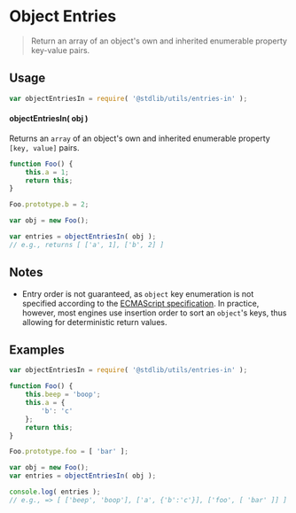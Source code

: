 <!--

@license Apache-2.0

Copyright (c) 2018 The Stdlib Authors.

Licensed under the Apache License, Version 2.0 (the "License");
you may not use this file except in compliance with the License.
You may obtain a copy of the License at

   http://www.apache.org/licenses/LICENSE-2.0

Unless required by applicable law or agreed to in writing, software
distributed under the License is distributed on an "AS IS" BASIS,
WITHOUT WARRANTIES OR CONDITIONS OF ANY KIND, either express or implied.
See the License for the specific language governing permissions and
limitations under the License.

-->

# Object Entries

> Return an array of an object's own and inherited enumerable property key-value pairs.

<section class="usage">

## Usage

```javascript
var objectEntriesIn = require( '@stdlib/utils/entries-in' );
```

#### objectEntriesIn( obj )

Returns an `array` of an object's own and inherited enumerable property `[key, value]` pairs.

```javascript
function Foo() {
    this.a = 1;
    return this;
}

Foo.prototype.b = 2;

var obj = new Foo();

var entries = objectEntriesIn( obj );
// e.g., returns [ ['a', 1], ['b', 2] ]
```

</section>

<!-- /.usage -->

<section class="notes">

## Notes

-   Entry order is not guaranteed, as `object` key enumeration is not specified according to the [ECMAScript specification][ecma-262-for-in]. In practice, however, most engines use insertion order to sort an `object`'s keys, thus allowing for deterministic return values.

</section>

<!-- /.notes -->

<section class="examples">

## Examples

<!-- eslint no-undef: "error" -->

```javascript
var objectEntriesIn = require( '@stdlib/utils/entries-in' );

function Foo() {
    this.beep = 'boop';
    this.a = {
        'b': 'c'
    };
    return this;
}

Foo.prototype.foo = [ 'bar' ];

var obj = new Foo();
var entries = objectEntriesIn( obj );

console.log( entries );
// e.g., => [ ['beep', 'boop'], ['a', {'b':'c'}], ['foo', [ 'bar' ]] ]
```

</section>

<!-- /.examples -->

<!-- Section for related `stdlib` packages. Do not manually edit this section, as it is automatically populated. -->

<section class="related">

</section>

<!-- /.related -->

<!-- Section for all links. Make sure to keep an empty line after the `section` element and another before the `/section` close. -->

<section class="links">

[ecma-262-for-in]: http://www.ecma-international.org/ecma-262/5.1/#sec-12.6.4

</section>

<!-- /.links -->
